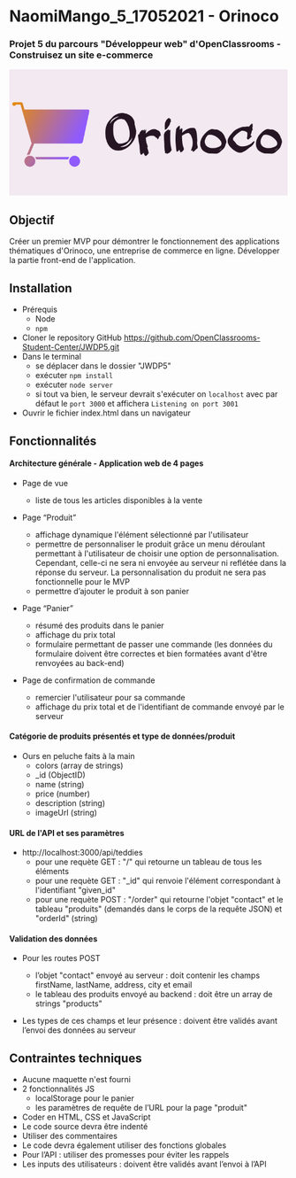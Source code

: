 # NaomiMango_5_17052021 - Orinoco

### Projet 5 du parcours "Développeur web" d'OpenClassrooms - Construisez un site e-commerce

![Logo](https://raw.githubusercontent.com/NaoDevWeb31/NaomiMango_5_17052021/main/frontend/img/logo.png)

## Objectif

Créer un premier MVP pour démontrer le fonctionnement des applications thématiques d'Orinoco, une entreprise de commerce en ligne. Développer la partie front-end de l'application.

## Installation

- Prérequis
  - Node
  - `npm`
- Cloner le repository GitHub https://github.com/OpenClassrooms-Student-Center/JWDP5.git
- Dans le terminal
  - se déplacer dans le dossier "JWDP5"
  - exécuter `npm install`
  - exécuter `node server`
  - si tout va bien, le serveur devrait s'exécuter on `localhost` avec par défaut le `port 3000` et affichera `Listening on port 3001`
- Ouvrir le fichier index.html dans un navigateur

## Fonctionnalités

#### Architecture générale - Application web de 4 pages

- Page de vue

  - liste de tous les articles disponibles à la vente

- Page “Produit”

  - affichage dynamique l'élément sélectionné par l'utilisateur
  - permettre de personnaliser le produit grâce un menu déroulant permettant à l'utilisateur de choisir une option de personnalisation. Cependant, celle-ci ne sera ni envoyée au serveur ni reflétée dans la réponse du serveur. La personnalisation du produit ne sera pas fonctionnelle pour le MVP
  - permettre d’ajouter le produit à son panier

- Page “Panier”

  - résumé des produits dans le panier
  - affichage du prix total
  - formulaire permettant de passer une commande (les données du formulaire doivent être correctes et bien formatées avant d'être renvoyées au back-end)

- Page de confirmation de commande
  - remercier l'utilisateur pour sa commande
  - affichage du prix total et de l'identifiant de commande envoyé par le serveur

#### Catégorie de produits présentés et type de données/produit

- Ours en peluche faits à la main
  - colors (array de strings)
  - \_id (ObjectID)
  - name (string)
  - price (number)
  - description (string)
  - imageUrl (string)

#### URL de l'API et ses paramètres

- http://localhost:3000/api/teddies
  - pour une requète GET : "/" qui retourne un tableau de tous les éléments
  - pour une requète GET : "\_id" qui renvoie l'élément correspondant à l'identifiant "given_id"
  - pour une requète POST : "/order" qui retourne l'objet "contact" et le tableau "produits" (demandés dans le corps de la requête JSON) et "orderId" (string)

#### Validation des données

- Pour les routes POST

  - l’objet "contact" envoyé au serveur : doit contenir les champs firstName, lastName, address, city et email
  - le tableau des produits envoyé au backend : doit être un array de strings "products"

- Les types de ces champs et leur présence : doivent être validés avant l’envoi des données au serveur

## Contraintes techniques

- Aucune maquette n'est fourni
- 2 fonctionnalités JS
  - localStorage pour le panier
  - les paramètres de requête de l’URL pour la page "produit"
- Coder en HTML, CSS et JavaScript
- Le code source devra être indenté
- Utiliser des commentaires
- Le code devra également utiliser des fonctions globales
- Pour l’API : utiliser des promesses pour éviter les rappels
- Les inputs des utilisateurs : doivent être validés avant l’envoi à l’API

